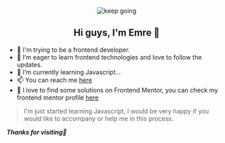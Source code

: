 
<p align="center">
  <img src="https://media.giphy.com/media/zxbDHFr1NCr0LXHBMU/giphy.gif" alt="keep going"/>
</p>
<h2 align="center">Hi guys, I'm Emre 🤙</h2>

- 👋 I'm trying to be a frontend developer. 
- 👀 I’m eager to learn frontend technologies and love to follow the updates.
- 🌱 I’m currently learning Javascript...
- 📫 You can reach me [here](https://www.emrerdogan.com)
- 🎯 I love to find some solutions on Frontend Mentor, you can check my frontend mentor profile [here](https://www.frontendmentor.io/profile/alwaysJunior)

> I'm just started learning Javascript, I would be very happy if you would like to accompany or help me in this process.

**_Thanks for visiting🍻_**
